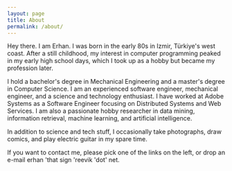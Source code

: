 ```yaml
---
layout: page
title: About
permalink: /about/
---
```


Hey there. I am Erhan. I was born in the early 80s in Izmir, Türkiye's west coast. After a still childhood, my interest in computer programming peaked in my early high school days, which I took up as a hobby but became my profession later.

I hold a bachelor's degree in Mechanical Engineering and a master's degree in Computer Science. I am an experienced software engineer, mechanical engineer, and a science and technology enthusiast. I have worked at Adobe Systems as a Software Engineer focusing on Distributed Systems and Web Services. I am also a passionate hobby researcher in data mining, information retrieval, machine learning, and artificial intelligence. 

In addition to science and tech stuff, I occasionally take photographs, draw comics, and play electric guitar in my spare time.

If you want to contact me, please pick one of the links on the left, or drop an e-mail erhan 'that sign 'reevik 'dot' net.